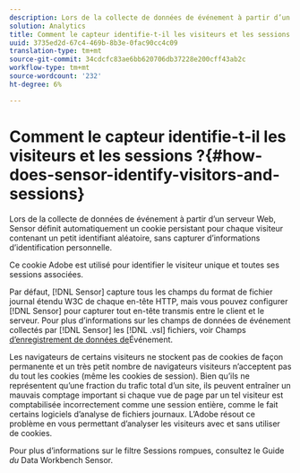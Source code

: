 ```yaml
---
description: Lors de la collecte de données de événement à partir d’un serveur Web, Sensor définit automatiquement un cookie persistant pour chaque visiteur contenant un petit identifiant aléatoire, sans capturer d’informations d’identification personnelle.
solution: Analytics
title: Comment le capteur identifie-t-il les visiteurs et les sessions ?
uuid: 3735ed2d-67c4-469b-8b3e-0fac90cc4c09
translation-type: tm+mt
source-git-commit: 34cdcfc83ae6bb620706db37228e200cff43ab2c
workflow-type: tm+mt
source-wordcount: '232'
ht-degree: 6%

---
```



# Comment le capteur identifie-t-il les visiteurs et les sessions ?{#how-does-sensor-identify-visitors-and-sessions}

Lors de la collecte de données de événement à partir d’un serveur Web, Sensor définit automatiquement un cookie persistant pour chaque visiteur contenant un petit identifiant aléatoire, sans capturer d’informations d’identification personnelle.

Ce cookie Adobe est utilisé pour identifier le visiteur unique et toutes ses sessions associées.

Par défaut, [!DNL Sensor] capture tous les champs du format de fichier journal étendu W3C de chaque en-tête HTTP, mais vous pouvez configurer [!DNL Sensor] pour capturer tout en-tête transmis entre le client et le serveur. Pour plus d’informations sur les champs de données de événement collectés par [!DNL Sensor] les [!DNL .vsl] fichiers, voir Champs [d’enregistrement de données de](../../home/c-snsr-ovrvw/c-evnt-data-rcd-flds/c-evnt-data-rcd-flds.md#concept-ed2a8797cb5b4995b55ffd50a9f12a44)Événement.

Les navigateurs de certains visiteurs ne stockent pas de cookies de façon permanente et un très petit nombre de navigateurs visiteurs n’acceptent pas du tout les cookies (même les cookies de session). Bien qu’ils ne représentent qu’une fraction du trafic total d’un site, ils peuvent entraîner un mauvais comptage important si chaque vue de page par un tel visiteur est comptabilisée incorrectement comme une session entière, comme le fait certains logiciels d’analyse de fichiers journaux. L’Adobe résout ce problème en vous permettant d’analyser les visiteurs avec et sans utiliser de cookies.

Pour plus d’informations sur le filtre Sessions rompues, consultez le Guide *du* Data Workbench Sensor.
